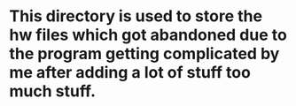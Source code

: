 # This directory is used to store the hw files which got abandoned due to the program getting complicated by me after adding a lot of stuff too much stuff.
